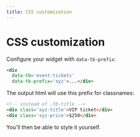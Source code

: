 ```yaml
---
title: CSS customization
---
```


# CSS customization

Configure your widget with `data-tb-prefix`:

```html
<div
  data-tb='event-tickets'
  data-tb-prefix='xyz'>...</div>
```

The output html will use this prefix for classnames:

```html
<!-- instead of .tb-title -->
<div class='xyz-title'>VIP ticket</div>
<div class='xyz-price'>$250</div>
```

You'll then be able to style it yourself.

